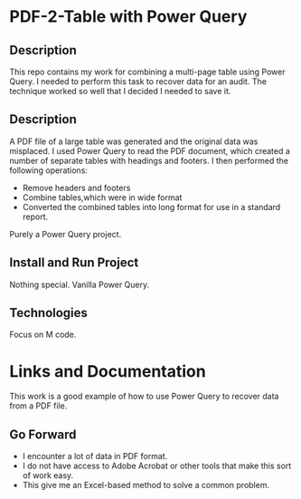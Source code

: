 # PDF-2-Table with Power Query

## Description
This repo contains my work for combining a multi-page table using Power Query. I needed to perform this task to recover data for an audit. The technique worked so well that I decided I needed to save it.

## Description

A PDF file of a large table was generated and the original data was misplaced. I used Power Query to read the PDF document, which created a number of separate tables with headings and footers. I then performed the following operations:

* Remove headers and footers
* Combine tables,which were in wide format
* Converted the combined tables into long format for use in a standard report.

Purely a Power Query project.

## Install and Run Project

Nothing special. Vanilla Power Query.

## Technologies

Focus on M code.

# Links and Documentation

This work is a good example of how to use Power Query to recover data from a PDF file.

## Go Forward

* I encounter a lot of data in PDF format.
* I do not have access to Adobe Acrobat or other tools that make this sort of work easy.
* This give me an Excel-based method to solve a common problem.

